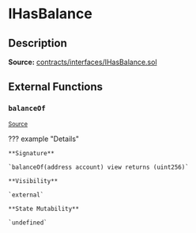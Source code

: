 # IHasBalance

## Description

**Source:** [contracts/interfaces/IHasBalance.sol](https://github.com/Synthetixio/synthetix/tree/v2.38.0-alpha/contracts/interfaces/IHasBalance.sol)

## External Functions

### `balanceOf`

<sub>[Source](https://github.com/Synthetixio/synthetix/tree/v2.38.0-alpha/contracts/interfaces/IHasBalance.sol#L7)</sub>

??? example "Details"

    **Signature**

    `balanceOf(address account) view returns (uint256)`

    **Visibility**

    `external`

    **State Mutability**

    `undefined`
